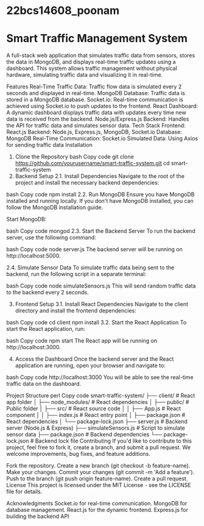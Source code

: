 # 22bcs14608_poonam
# Smart Traffic Management System
A full-stack web application that simulates traffic data from sensors, stores the data in MongoDB, and displays real-time traffic updates using a dashboard. This system allows traffic management without physical hardware, simulating traffic data and visualizing it in real-time.

Features
Real-Time Traffic Data: Traffic flow data is simulated every 2 seconds and displayed in real-time.
MongoDB Database: Traffic data is stored in a MongoDB database.
Socket.io: Real-time communication is achieved using Socket.io to push updates to the frontend.
React Dashboard: A dynamic dashboard displays traffic data with updates every time new data is received from the backend.
Node.js/Express.js Backend: Handles the API for traffic data and simulates sensor data.
Tech Stack
Frontend: React.js
Backend: Node.js, Express.js, MongoDB, Socket.io
Database: MongoDB
Real-Time Communication: Socket.io
Simulated Data: Using Axios for sending traffic data
Installation
1. Clone the Repository
bash
Copy code
git clone https://github.com/yourusername/smart-traffic-system.git
cd smart-traffic-system
2. Backend Setup
2.1. Install Dependencies
Navigate to the root of the project and install the necessary backend dependencies:

bash
Copy code
npm install
2.2. Run MongoDB
Ensure you have MongoDB installed and running locally. If you don't have MongoDB installed, you can follow the MongoDB installation guide.

Start MongoDB:

bash
Copy code
mongod
2.3. Start the Backend Server
To run the backend server, use the following command:

bash
Copy code
node server.js
The backend server will be running on http://localhost:5000.

2.4. Simulate Sensor Data
To simulate traffic data being sent to the backend, run the following script in a separate terminal:

bash
Copy code
node simulateSensors.js
This will send random traffic data to the backend every 2 seconds.

3. Frontend Setup
3.1. Install React Dependencies
Navigate to the client directory and install the frontend dependencies:

bash
Copy code
cd client
npm install
3.2. Start the React Application
To start the React application, run:

bash
Copy code
npm start
The React app will be running on http://localhost:3000.

4. Access the Dashboard
Once the backend server and the React application are running, open your browser and navigate to:

bash
Copy code
http://localhost:3000
You will be able to see the real-time traffic data on the dashboard.

Project Structure
perl
Copy code
smart-traffic-system/
├── client/               # React app folder
│   ├── node_modules/     # React dependencies
│   ├── public/           # Public folder
│   ├── src/              # React source code
│   │   ├── App.js        # React component
│   │   ├── index.js      # React entry point
│   ├── package.json      # React dependencies
│   └── package-lock.json
├── server.js             # Backend server (Node.js & Express)
├── simulateSensors.js    # Script to simulate sensor data
├── package.json          # Backend dependencies
└── package-lock.json     # Backend lock file
Contributing
If you'd like to contribute to this project, feel free to fork it, create a branch, and submit a pull request. We welcome improvements, bug fixes, and feature additions.

Fork the repository.
Create a new branch (git checkout -b feature-name).
Make your changes.
Commit your changes (git commit -m 'Add a feature').
Push to the branch (git push origin feature-name).
Create a pull request.
License
This project is licensed under the MIT License - see the LICENSE file for details.

Acknowledgments
Socket.io for real-time communication.
MongoDB for database management.
React.js for the dynamic frontend.
Express.js for building the backend API
